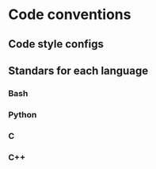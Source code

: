 # Code conventions

## Code style configs


## Standars for each language
### Bash

### Python

### C


### C++